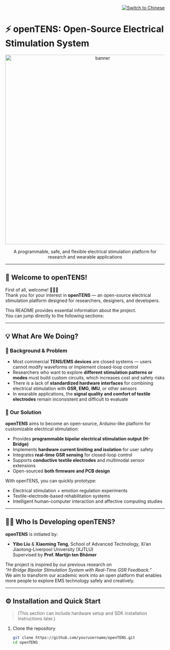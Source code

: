 <p align="right">
  <a href="README_CN.md">
    <img src="https://img.shields.io/badge/切换为-中文文档-blue" alt="Switch to Chinese">
  </a>
</p>

# ⚡ openTENS: Open-Source Electrical Stimulation System

<p align="center">
  <img alt="banner" src="images/3d.jpg" width="600">
</p>
<p align="center">
  A programmable, safe, and flexible electrical stimulation platform for research and wearable applications
</p>

---

## 👋 Welcome to openTENS!

First of all, welcome! 🎉🎉🎉  
Thank you for your interest in **openTENS** — an open-source electrical stimulation platform designed for researchers, designers, and developers.

This README provides essential information about the project.  
You can jump directly to the following sections:

---

## 💡 What Are We Doing?

### 🧩 Background & Problem

- Most commercial **TENS/EMS devices** are closed systems — users cannot modify waveforms or implement closed-loop control  
- Researchers who want to explore **different stimulation patterns or modes** must build custom circuits, which increases cost and safety risks  
- There is a lack of **standardized hardware interfaces** for combining electrical stimulation with **GSR, EMG, IMU**, or other sensors  
- In wearable applications, the **signal quality and comfort of textile electrodes** remain inconsistent and difficult to evaluate  

### 🚀 Our Solution

**openTENS** aims to become an open-source, Arduino-like platform for customizable electrical stimulation:

- Provides **programmable bipolar electrical stimulation output (H-Bridge)**  
- Implements **hardware current limiting and isolation** for user safety  
- Integrates **real-time GSR sensing** for closed-loop control  
- Supports **conductive textile electrodes** and multimodal sensor extensions  
- Open-sourced **both firmware and PCB design**

With openTENS, you can quickly prototype:

- Electrical stimulation + emotion regulation experiments  
- Textile-electrode-based rehabilitation systems  
- Intelligent human-computer interaction and affective computing studies  

---

## 👨‍🔬 Who Is Developing openTENS?

**openTENS** is initiated by:

- **Yibo Liu** & **Xiaoming Teng**, School of Advanced Technology, Xi’an Jiaotong-Liverpool University (XJTLU)  
  Supervised by **Prof. Martijn ten Bhömer**

The project is inspired by our previous research on  
*“H-Bridge Bipolar Stimulation System with Real-Time GSR Feedback.”*  
We aim to transform our academic work into an open platform that enables more people to explore EMS technology safely and creatively.

---

## ⚙️ Installation and Quick Start <a name="installation"></a>

> (This section can include hardware setup and SDK installation instructions later.)

1. Clone the repository  
   ```bash
   git clone https://github.com/yourusername/openTENS.git
   cd openTENS
